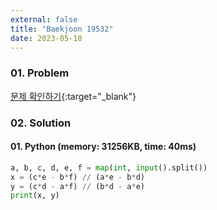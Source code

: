 ```yaml
---
external: false
title: "Baekjoon 19532"
date: 2023-05-18
---
```


### 01. Problem

[문제 확인하기](https://www.acmicpc.net/problem/19532){:target="_blank"}

### 02. Solution

#### 01. Python (memory: 31256KB, time: 40ms)

```Python
a, b, c, d, e, f = map(int, input().split())
x = (c*e - b*f) // (a*e - b*d)
y = (c*d - a*f) // (b*d - a*e)
print(x, y)
```
